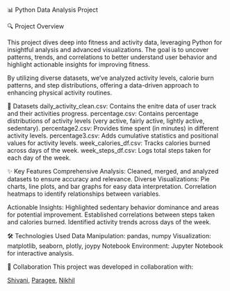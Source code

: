 📊 Python Data Analysis Project

🔍 Project Overview

This project dives deep into fitness and activity data, leveraging Python for insightful analysis and advanced visualizations. The goal is to uncover patterns, trends, and correlations to better understand user behavior and highlight actionable insights for improving fitness.


By utilizing diverse datasets, we’ve analyzed activity levels, calorie burn patterns, and step distributions, offering a data-driven approach to enhancing physical activity routines.


📂 Datasets
daily_activity_clean.csv: Contains the enitre data of user track and their activities progress.
percentage.csv: Contains percentage distributions of activity levels (very active, fairly active, lightly active, sedentary).
percentage2.csv: Provides time spent (in minutes) in different activity levels.
percentage3.csv: Adds cumulative statistics and positional values for activity levels.
week_calories_df.csv: Tracks calories burned across days of the week.
week_steps_df.csv: Logs total steps taken for each day of the week.


✨ Key Features
Comprehensive Analysis: Cleaned, merged, and analyzed datasets to ensure accuracy and relevance.
Diverse Visualizations:
Pie charts, line plots, and bar graphs for easy data interpretation.
Correlation heatmaps to identify relationships between variables.

Actionable Insights:
Highlighted sedentary behavior dominance and areas for potential improvement.
Established correlations between steps taken and calories burned.
Identified activity trends across days of the week.


🛠️ Technologies Used
Data Manipulation: pandas, numpy
Visualization: matplotlib, seaborn, plotly, joypy
Notebook Environment: Jupyter Notebook for interactive analysis.


👥 Collaboration
This project was developed in collaboration with:

[Shivani](https://github.com/shivani-bits), [Paragee](https://github.com/paragee-bits), [Nikhil](https://github.com/nikhil-gupta09)

